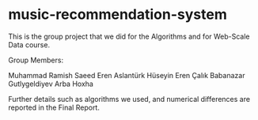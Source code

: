 # music-recommendation-system
This is the group project that we did for the Algorithms and for Web-Scale Data course.

Group Members:

Muhammad Ramish Saeed
Eren Aslantürk
Hüseyin Eren Çalık
Babanazar Gutlygeldiyev
Arba Hoxha

Further details such as algorithms we used, and numerical differences are reported in the Final Report.
